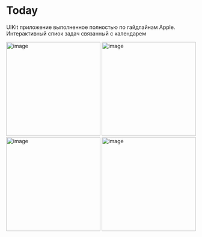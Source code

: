 # Today
UIKit приложение выполненное полностью по гайдлайнам Apple. Интерактивный спиок задач связанный с календарем

<img width="250" alt="image" src="https://user-images.githubusercontent.com/79677367/232483029-94021060-522c-480a-8ba9-1e02ca86d48a.png">  <img width="250" alt="image" src="https://user-images.githubusercontent.com/79677367/232483065-e9df2bcf-c8a3-4685-b06d-ec048bf59c5d.png"> 
<img width="250" alt="image" src="https://user-images.githubusercontent.com/79677367/232483054-d2115ad9-d88e-49b1-8f53-580c1c168010.png"> <img width="250" alt="image" src="https://user-images.githubusercontent.com/79677367/232483049-ca84c0d1-e92f-4338-bef9-a8b92b429500.png">
